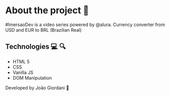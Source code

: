 # About the project :dash:

#ImersaoDev is a video series powered by @alura.
Currency converter from USD and EUR to BRL (Brazilian Real)

## Technologies :computer: :mag:
<ul>
  <li>HTML 5</li>
  <li>CSS</li>
  <li>Vanilla JS</li>
  <li>DOM Manipulation</li>
</ul>

Developed by João Giordani :ninja:
